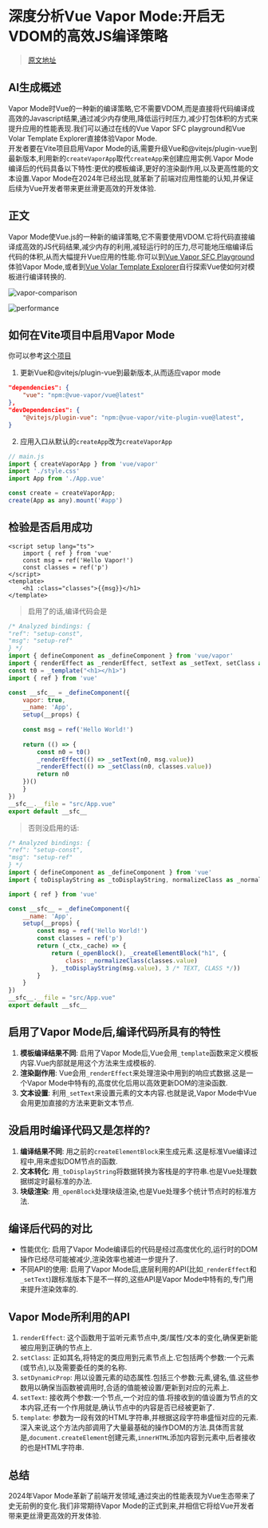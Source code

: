 # 深度分析Vue Vapor Mode:开启无VDOM的高效JS编译策略
> [原文地址](https://oboard.xlog.app/vue-vapor?locale=en)

## AI生成概述
Vapor Mode时Vue的一种新的编译策略,它不需要VDOM,而是直接将代码编译成高效的Javascript结果,通过减少内存使用,降低运行时压力,减少打包体积的方式来提升应用的性能表现.我们可以通过在线的Vue Vapor SFC playground和Vue Volar Template Explorer直接体验Vapor Mode.  
开发者要在Vite项目启用Vapor Mode的话,需要升级Vue和@vitejs/plugin-vue到最新版本,利用新的`createVaporApp`取代`createApp`来创建应用实例.Vapor Mode编译后的代码具备以下特性:更优的模板编译,更好的渲染副作用,以及更高性能的文本设置.Vapor Mode在2024年已经出现,就革新了前端对应用性能的认知,并保证后续为Vue开发者带来更丝滑更高效的开发体验.  

## 正文
Vapor Mode使Vue.js的一种新的编译策略,它不需要使用VDOM.它将代码直接编译成高效的JS代码结果,减少内存的利用,减轻运行时的压力,尽可能地压缩编译后代码的体积,从而大幅提升Vue应用的性能.你可以到[Vue Vapor SFC Playground](https://vapor-repl.netlify.app/)体验Vapor Mode,或者到[Vue Volar Template Explorer](https://vapor-template-explorer.netlify.app/)自行探索Vue使如何对模板进行编译转换的.

![vapor-comparison](/vapor/vapor-compilation.png)

![performance](/vapor/performance-comparison.png)

## 如何在Vite项目中启用Vapor Mode
你可以参考[这个项目](https://github.com/sxzz/vue-vapor-starter)
1. 更新Vue和@vitejs/plugin-vue到最新版本,从而适应vapor mode
```json
"dependencies": {
	"vue": "npm:@vue-vapor/vue@latest"
},
"devDependencies": {
    "@vitejs/plugin-vue": "npm:@vue-vapor/vite-plugin-vue@latest",
}
```
2.  应用入口从默认的`createApp`改为`createVaporApp`
```js 
// main.js
import { createVaporApp } from 'vue/vapor'
import './style.css'
import App from './App.vue'

const create = createVaporApp;
create(App as any).mount('#app')
```

## 检验是否启用成功
```vue
<script setup lang="ts">
    import { ref } from 'vue'
    const msg = ref('Hello Vapor!')
    const classes = ref('p')
</script>
<template>
    <h1 :class="classes">{{msg}}</h1>
</template>
```

> 启用了的话,编译代码会是
```js
/* Analyzed bindings: {
"ref": "setup-const",
"msg": "setup-ref"
} */
import { defineComponent as _defineComponent } from 'vue/vapor'
import { renderEffect as _renderEffect, setText as _setText, setClass as _setClass, template as _template } from 'vue/vapor';
const t0 = _template("<h1></h1>")
import { ref } from 'vue'

const __sfc__ = _defineComponent({
	vapor: true,
	__name: 'App',
	setup(__props) {
	
	const msg = ref('Hello World!')
	
	return (() => {
		const n0 = t0()
		_renderEffect(() => _setText(n0, msg.value))
		_renderEffect(() => _setClass(n0, classes.value))
		return n0
	})()
	}
})
__sfc__.__file = "src/App.vue"
export default __sfc__

```
> 否则没启用的话:
```js
/* Analyzed bindings: {
"ref": "setup-const",
"msg": "setup-ref"
} */
import { defineComponent as _defineComponent } from 'vue'
import { toDisplayString as _toDisplayString, normalizeClass as _normalizeClass, openBlock as _openBlock, createElementBlock as _createElementBlock } from "vue"

import { ref } from 'vue'

const __sfc__ = _defineComponent({
	__name: 'App',
	setup(__props) {
		const msg = ref('Hello World!')
		const classes = ref('p')
		return (_ctx,_cache) => {
			return (_openBlock(), _createElementBlock("h1", {
				class: _normalizeClass(classes.value)
			}, _toDisplayString(msg.value), 3 /* TEXT, CLASS */))
		}
	}
})
__sfc__.__file = "src/App.vue"
export default __sfc__

```

## 启用了Vapor Mode后,编译代码所具有的特性
1. **模板编译结果不同**: 启用了Vapor Mode后,Vue会用`_template`函数来定义模板内容.Vue内部就是用这个方法来生成模板的.
2. **渲染副作用**: Vue会用`_renderEffect`来处理渲染中用到的响应式数据.这是一个Vapor Mode中特有的,高度优化后用以高效更新DOM的渲染函数.
3. **文本设置**: 利用`_setText`来设置元素的文本内容.也就是说,Vapor Mode中Vue会用更加直接的方法来更新文本节点.

## 没启用时编译代码又是怎样的?
1. **编译结果不同**: 用之前的`createElementBlock`来生成元素.这是标准Vue编译过程中,用来虚拟DOM节点的函数.
2. **文本转化**: 用`_toDisplayString`将数据转换为客栈是的字符串.也是Vue处理数据绑定时最标准的办法.
3. **块级渲染**: 用`_openBlock`处理块级渲染,也是Vue处理多个统计节点时的标准方法.

## 编译后代码的对比
* 性能优化: 启用了Vapor Mode编译后的代码是经过高度优化的,运行时的DOM操作已经尽可能被减少,渲染效率也被进一步提升了.
* 不同API的使用: 启用了Vapor Mode后,底层利用的API(比如`_renderEffect`和`_setText`)跟标准版本下是不一样的,这些API是Vapor Mode中特有的,专门用来提升渲染效率的.

## Vapor Mode所利用的API
1. `renderEffect`: 这个函数用于监听元素节点中,类/属性/文本的变化,确保更新能被应用到正确的节点上.
2. `setClass`: 正如其名,将特定的类应用到元素节点上.它包括两个参数:一个元素(或节点),以及需要委任的类的名称.
3. `setDynamicProp`: 用以设置元素的动态属性.包括三个参数:元素,键名,值.这些参数用以确保当函数被调用时,合适的值能被设置/更新到对应的元素上.
4. `setText`: 接收两个参数:一个节点,一个对应的值.将接收到的值设置为节点的文本内容,还有一个作用就是,确认节点中的内容是否已经被更新了.
5. `template`: 参数为一段有效的HTML字符串,并根据这段字符串盛恒对应的元素.深入来说,这个方法内部调用了大量最基础的操作DOM的方法.具体而言就是,`document.createElement`创建元素,`innerHTML`添加内容到元素中,后者接收的也是HTML字符串.

## 总结
2024年Vapor Mode革新了前端开发领域,通过突出的性能表现为Vue生态带来了史无前例的变化.我们非常期待Vapor Mode的正式到来,并相信它将给Vue开发者带来更丝滑更高效的开发体验.
